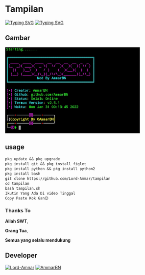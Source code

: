 # Tampilan
[![Typing SVG](https://readme-typing-svg.herokuapp.com?color=%23FF0000&lines=Mengubah+Tampilan+Termux+Use)](https://git.io/typing-svg)
[![Typing SVG](https://readme-typing-svg.herokuapp.com?color=%23FF0000&lines=This+My+Github+©AmmarBN)](https://git.io/typing-svg)

## Gambar
 <img src="https://github.com/Lord-Ammar/tampilan/blob/main/IMG_20220131_001444.jpg" width="440" title="Menu" alt="Menu">
</p>

## usage
```
pkg update && pkg upgrade
pkg install git && pkg install figlet
pkg install python && pkg install python2
pkg install bash
git clone https://github.com/Lord-Ammar/tampilan
cd tampilan
bash tampilan.sh
Ikutin Yang Ada Di video Tinggal 
Copy Paste Kok Gan😉
```

### Thanks To 
**Allah SWT**,

**Orang Tua**,

**Semua yang selalu mendukung**

## Developer
[![Lord-Amnar](https://github.com/Lord-Ammar.png?size=100)](https://github.com/Lord-Ammar)
[![AmmarBN](https://github.com/AmmarBN.png?size=100)](https://github.com/AmmarBN)
